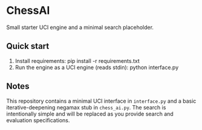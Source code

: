 ChessAI
======

Small starter UCI engine and a minimal search placeholder.

Quick start
-----------

1. Install requirements: pip install -r requirements.txt
2. Run the engine as a UCI engine (reads stdin): python interface.py

Notes
-----

This repository contains a minimal UCI interface in `interface.py` and a basic
iterative-deepening negamax stub in `chess_ai.py`. The search is intentionally
simple and will be replaced as you provide search and evaluation specifications.
